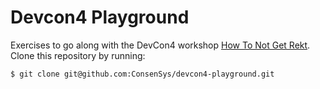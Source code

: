 # Devcon4 Playground

Exercises to go along with the DevCon4 workshop [How To Not Get Rekt](https://github.com/ConsenSys/devcon4#part-3---security-verification-and-hacking). Clone this repository by running:

```
$ git clone git@github.com:ConsenSys/devcon4-playground.git
```
